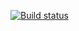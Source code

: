 [![Build status](https://ci.appveyor.com/api/projects/status/5n723kowxk07x2sh?svg=true)](https://ci.appveyor.com/project/Uliana-O/card-delivery)